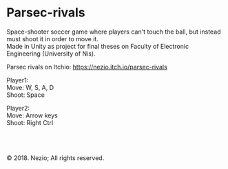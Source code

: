 # Parsec-rivals

Space-shooter soccer game where players can't touch the ball, but instead must shoot it in order to move it.</br>
Made in Unity as project for final theses on Faculty of Electronic Engineering (University of Nis).

Parsec rivals on Itchio: https://nezio.itch.io/parsec-rivals

Player1:
</br>Move: W, S, A, D
</br>Shoot: Space

Player2:
</br>Move: Arrow keys
</br>Shoot: Right Ctrl

</br></br></br>
© 2018. Nezio; All rights reserved.
